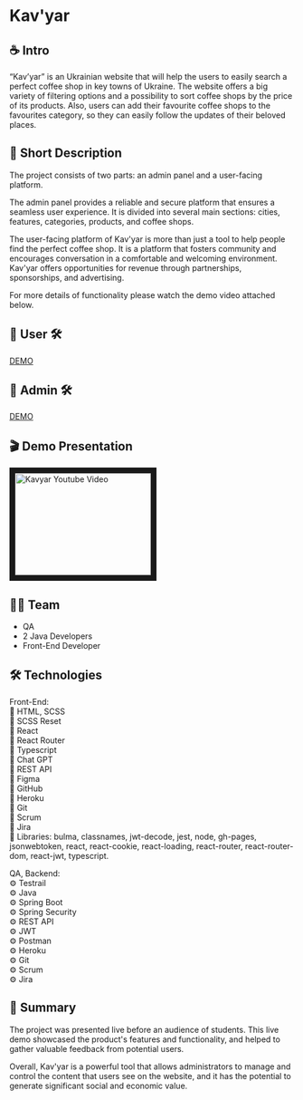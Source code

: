 # Kav'yar

## ☕️ Intro
“Kav’yar” is an Ukrainian website that will help the users to easily search a perfect coffee shop in key towns of Ukraine. The website offers a big variety of filtering options and a possibility to sort coffee shops by the price of its products. Also, users can add their favourite coffee shops to the favourites category, so they can easily follow the updates of their beloved places.

## 📌 Short Description
The project consists of two parts: an admin panel and a user-facing platform.

The admin panel provides a reliable and secure platform that ensures a seamless user experience. It is divided into several main sections: cities, features, categories, products, and coffee shops.

The user-facing platform of Kav'yar is more than just a tool to help people find the perfect coffee shop. It is a platform that fosters community and encourages conversation in a comfortable and welcoming environment. Kav'yar offers opportunities for revenue through partnerships, sponsorships, and advertising.

For more details of functionality please watch the demo video attached below.

## 🔗 User 🛠️
[DEMO](https://kolya-movchan.github.io/kavyar/)

## 🔗 Admin 🛠️
[DEMO](https://kolya-movchan.github.io/kavyar/#/admin)

## 🎬 Demo Presentation
<a href="http://www.youtube.com/watch?feature=player_embedded&v=4UxdJwPujQk&ab_channel=MykolaMovchan" target="_blank"><img src="http://img.youtube.com/vi/4UxdJwPujQk/0.jpg" 
alt="Kavyar Youtube Video" width="240" height="180" border="10" /></a>

## 💪🏻 Team
- QA
- 2 Java Developers
- Front-End Developer

## 🛠️ Technologies

 Front-End:<br>
 🚀 HTML, SCSS<br>
 🚀 SCSS Reset<br>
 🚀 React<br>
 🚀 React Router<br>
 🚀 Typescript<br>
 🚀 Chat GPT<br>
 🚀 REST API<br>
 🚀 Figma<br>
 🚀 GitHub<br>
 🚀 Heroku<br>
 🚀 Git<br>
 🚀 Scrum<br>
 🚀 Jira<br>
 🚀 Libraries: bulma, classnames, jwt-decode, jest, node, gh-pages, jsonwebtoken, react, react-cookie, 
 react-loading, react-router, react-router-dom, react-jwt, typescript.

 QA, Backend:<br>
 ⚙️ Testrail<br>
 ⚙️ Java<br>
 ⚙️ Spring Boot<br>
 ⚙️ Spring Security<br>
 ⚙️ REST API<br>
 ⚙️ JWT<br>
 ⚙️ Postman<br>
 ⚙️ Heroku<br>
 ⚙️ Git<br>
 ⚙️ Scrum<br>
 ⚙️ Jira<br>
 
 ## 📝 Summary


The project was presented live before an audience of students. This live demo showcased the product's features and functionality, and helped to gather valuable feedback from potential users.

Overall, Kav'yar is a powerful tool that allows administrators to manage and control the content that users see on the website, and it has the potential to generate significant social and economic value.
